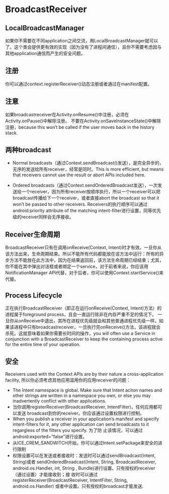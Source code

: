 # BroadcastReceiver

## LocalBroadcastManager
如果你不需要在不同application之间交流，用LocalBroadcastManager就可以了。这个类会提供更有效的实现（因为没有了进程间通信），且你不需要考虑因与其他application通信而产生的安全问题。

## 注册
你可以通过context.registerReceiver()动态注册或者通过在manifest配置。

## 注意
如果broadcastreceiver在Activity.onResume()中注册，必须在Activity.onPause()中解除注册。
不要在Activity.onSaveInstanceState()中解除注册，because this won’t be called if the user moves back in the history stack.

## 两种broadcast
- Normal broadcasts（通过Context.sendBroadcast()发送），是完全异步的，无序的发送给所有receiver，经常是同时。This is more efficient, but means that receivers cannot use the result or abort APIs included here.

- Ordered broadcasts（通过Context.sendOrderedBroadcast发送），一次发送给一个receiver，因为所有receiver按顺序执行，所以一个receiver可以把broadcast传播给下一个receiver，或者直接abort the broadcast so that it won’t be passed to other receivers. Receivers的执行顺序可以通过android:priority attribute of the matching intent-filter进行设置，同等优先级的receiver同样会无序接收。

## Receiver生命周期
BroadcastReceiver只有在调用onReceive(Context, Intent)时才有效。一旦你从该方法出来，生命周期结束。所以不能所有代码都能放在该方法中运行：所有的异步方法不能放在此方法中，因为在结果返回前，该方法生命周期已经结束；尤其，你不能在其中弹出对话框或者绑定一个service，对于前者来说，你应该用NotificationManager API代替，对于后者，你可以使用Context.startService()来代替。

## Process Lifecycle
正在执行BroadcastReceiver（即正在运行onReceive(Context, Intent)方法）的进程属于foreground process，且会一直运行除非在内存严重不足的情况下。
一旦你从onReceive中退出，其所在进程优先级就会和其他普通进程优先级一样。如果该进程中只有broadcastreceiver，一旦执行完onReceive()方法，该进程就会杀死。这就意味着如果你需要长时间的操作，you will often use a Service in conjunction with a BroadcastReceiver to keep the containing process active for the entire time of your operation.

## 安全
Receivers used with the Context APIs are by their nature a cross-application facility, 所以你必须考虑其他应用滥用你的应用receiver的问题：
- The Intent namespace is global. Make sure that Intent aciton names and other strings are 	written in a namespace you own, or else you may inadvertently conflict with other 	applications.
- 当你调用registerReceiver(BroadcastReceiver, IntentFilter)，任何应用都可以发送	broadcast到你的receiver。你应该通过设置权限进行控制。
- When you publish a receiver in your application’s manifest and specify intent-filters for it, 	any other application can send broadcasts to it regargless of the filters you specify. 为了防	止该情况，可以通过android:exported=”false”进行设置。
- 从ICE_CREM_SANDWITCH开始，你可以通过Intent.setPackage来安全的进行限制
- 权限设置可以在发送或者接收时：发送时可以通过sendBroadcast(Intent, String)或者	sendOrderedBroadcast(Intent, String, BroadcastReceiver, android.os.Handler, int, String , 	Bundle)进行设置。只有授权的receiver（通过设置<uses-permission>）才能接收到；接	收时可以通过registerReceiver(BroadcastReceiver, IntentFilter, String, android.os.Handler)	或者<receiver>中设置。只有授权的broadcast才能发送.
